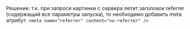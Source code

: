Решение: т.к. при запросе картинки с сервера летит заголовок referrer (содержащий все параметры запуска), то необходимо добавить meta атрибут.
`<meta name="referrer" content="no-referrer" />` 
